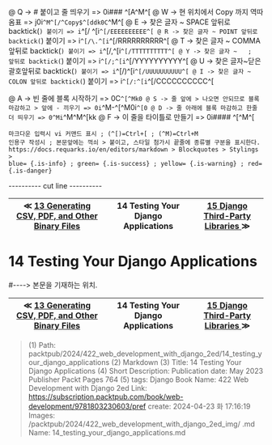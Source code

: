 
@ Q -> # 붙이고 줄 띄우기 => 0i### ^[A^M^[
@ W -> 현 위치에서 Copy 까지 역따옴표 => j0i```^M^[/^Copy$^[ddk0C```^M^[
@ E -> 찾은 글자 ~ SPACE 앞뒤로 backtick(`) 붙이기 => i`^[/ ^[i`^[/EEEEEEEEEE^[
@ R -> 찾은 글자 ~ POINT 앞뒤로 backtick(`) 붙이기 => i`^[/\.^[i`^[/RRRRRRRRRR^[
@ T -> 찾은 글자 ~ COMMA 앞뒤로 backtick(`) 붙이기 => i`^[/,^[i`^[/TTTTTTTTTT^[
@ Y -> 찾은 글자 ~   ;   앞뒤로 backtick(`) 붙이기 => i`^[/;^[i`^[/YYYYYYYYYY^[
@ U -> 찾은 글자~닫은괄호앞뒤로 backtick(`) 붙이기 => i`^[/)^[i`^[/UUUUUUUUUU^[
@ I -> 찾은 글자 ~ COLON 앞뒤로 backtick(`) 붙이기 => i`^[/:^[i`^[/CCCCCCCCCC^[

@ A -> 빈 줄에 블록 시작하기 => 0C```^[^Mk0
@ S -> 줄 앞에 > 나오면 안되므로 블록 마감하고 > 앞에 - 끼우기 => 0i```^M-^[^M0i```^[0
@ D -> 줄 아래에 블록 마감하고 한줄 더 띄우기 => 0^Mi```^M^M^[kk
@ F -> 이 줄을 타이틀로 만들기 => 0i#### ^[^M^[

    마크다운 입력시 vi 커맨드 표시 ; (^[)=Ctrl+[ ; (^M)=Ctrl+M
    인용구 작성시 ; 본문앞에는 꺽쇠 > 붙이고, 스타일 첨가시 끝줄에 종류별 구분을 표시한다.
    https://docs.requarks.io/en/editors/markdown > Blockquotes > Stylings >
    blue= {.is-info} ; green= {.is-success} ; yellow= {.is-warning} ; red= {.is-danger}

---------- cut line ----------

| ≪ [ 13 Generating CSV, PDF, and Other Binary Files ](/packtpub/2024/422_web_development_with_django_2ed/13_generating_csv,_pdf,_and_other_binary_files) | 14 Testing Your Django Applications | [ 15 Django Third-Party Libraries ](/packtpub/2024/422_web_development_with_django_2ed/15_django_third-party_libraries) ≫ |
|:----:|:----:|:----:|

# 14 Testing Your Django Applications
#----> 본문을 기재하는 위치.



| ≪ [ 13 Generating CSV, PDF, and Other Binary Files ](/packtpub/2024/422_web_development_with_django_2ed/13_generating_csv,_pdf,_and_other_binary_files) | 14 Testing Your Django Applications | [ 15 Django Third-Party Libraries ](/packtpub/2024/422_web_development_with_django_2ed/15_django_third-party_libraries) ≫ |
|:----:|:----:|:----:|

> (1) Path: packtpub/2024/422_web_development_with_django_2ed/14_testing_your_django_applications
> (2) Markdown
> (3) Title: 14 Testing Your Django Applications
> (4) Short Description: Publication date: May 2023 Publisher Packt Pages 764
> (5) tags: Django
> Book Name: 422 Web Development with Django 2ed
> Link: https://subscription.packtpub.com/book/web-development/9781803230603/pref
> create: 2024-04-23 화 17:16:19
> Images: /packtpub/2024/422_web_development_with_django_2ed_img/
> .md Name: 14_testing_your_django_applications.md

